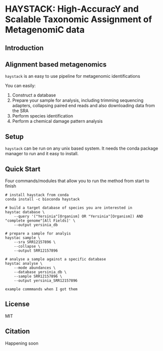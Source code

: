 HAYSTACK: High-AccuracY and Scalable Taxonomic Assignment of MetagenomiC data 
===

Introduction 
------------

Alignment based metagenomics
----------------------------

`haystack` is an easy to use pipeline for metagenomic identifications 

You can easily:

1. Construct a database 
2. Prepare your sample for analysis, including trimming sequencing adapters, collapsing paired end reads and also downloading data from the SRA
3. Perform species identification 
4. Perform a chemical damage pattern analysis 

Setup 
-----

`haystack` can be run on any unix based system. It needs the conda package manager to run and it easy to install. 

Quick Start 
-----------

Four commands/modules that allow you to run the method from start to finish 

```
# install haystack from conda
conda install -c bioconda haystack
```

```
# build a target database of species you are interested in
haystac database \
    --query '("Yersinia"[Organism] OR "Yersinia"[Organism]) AND "complete genome"[All Fields]' \
    --output yersinia_db
```

```
# prepare a sample for analyis 
haystac sample \
    --sra SRR12157896 \
    --collapse \
    --output SRR12157896
```

```
# analyse a sample against a specific database
haystac analyse \
    --mode abundances \
    --database yersinia_db \
    --sample SRR12157896 \
    --output yersinia_SRR12157896
```

```example commmands when I got them```


License 
-------

MIT

Citation 
--------

Happening soon 
